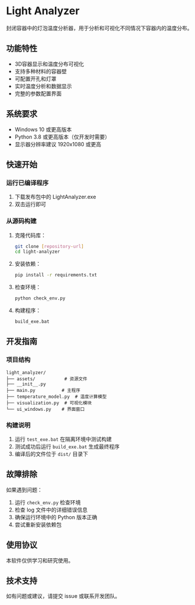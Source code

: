 # Light Analyzer

封闭容器中的灯泡温度分析器，用于分析和可视化不同情况下容器内的温度分布。

## 功能特性

- 3D容器显示和温度分布可视化
- 支持多种材料的容器壁
- 可配置开孔和灯罩
- 实时温度分析和数据显示
- 完整的参数配置界面

## 系统要求

- Windows 10 或更高版本
- Python 3.8 或更高版本（仅开发时需要）
- 显示器分辨率建议 1920x1080 或更高

## 快速开始

### 运行已编译程序

1. 下载发布包中的 LightAnalyzer.exe
2. 双击运行即可

### 从源码构建

1. 克隆代码库：
   ```bash
   git clone [repository-url]
   cd light-analyzer
   ```

2. 安装依赖：
   ```bash
   pip install -r requirements.txt
   ```

3. 检查环境：
   ```bash
   python check_env.py
   ```

4. 构建程序：
   ```bash
   build_exe.bat
   ```

## 开发指南

### 项目结构
```
light_analyzer/
├── assets/           # 资源文件
├── __init__.py
├── main.py          # 主程序
├── temperature_model.py  # 温度计算模型
├── visualization.py  # 可视化模块
└── ui_windows.py    # 界面窗口
```

### 构建说明

1. 运行 `test_exe.bat` 在隔离环境中测试构建
2. 测试成功后运行 `build_exe.bat` 生成最终程序
3. 编译后的文件位于 `dist/` 目录下

## 故障排除

如果遇到问题：
1. 运行 `check_env.py` 检查环境
2. 检查 log 文件中的详细错误信息
3. 确保运行环境中的 Python 版本正确
4. 尝试重新安装依赖包

## 使用协议

本软件仅供学习和研究使用。

## 技术支持

如有问题或建议，请提交 issue 或联系开发团队。
